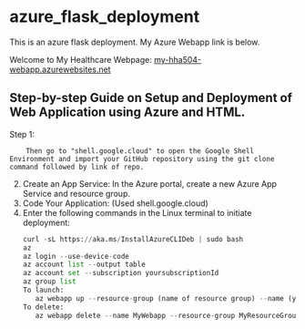 # azure_flask_deployment
This is an azure flask deployment. My Azure Webapp link is below.


Welcome to My Healthcare Webpage: 
[my-hha504-webapp.azurewebsites.net](my-hha504-webapp.azurewebsites.net)


## Step-by-step Guide on Setup and Deployment of Web Application using Azure and HTML.
Step 1:
``` Using Github, create a new repository and name it "azure_flask_deployment". Add a Readme file.
    Then go to "shell.google.cloud" to open the Google Shell Environment and import your GitHub repository using the git clone command followed by link of repo.
```
2. Create an App Service:
In the Azure portal, create a new Azure App Service and resource group.
3. Code Your Application: (Used shell.google.cloud)
4. Enter the following commands in the Linux terminal to initiate deployment:
   ``` python
   curl -sL https://aka.ms/InstallAzureCLIDeb | sudo bash
   az
   az login --use-device-code
   az account list --output table
   az account set --subscription yoursubscriptionId
   az group list
   To launch:
      az webapp up --resource-group (name of resource group) --name (your app service name) --runtime PYTHON:3.9 --sku B1
   To delete:
      az webapp delete --name MyWebapp --resource-group MyResourceGroup
   ```

